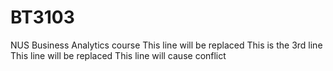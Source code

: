 # BT3103

NUS Business Analytics course
This line will be replaced
This is the 3rd line
This line will be replaced
This line will cause conflict
